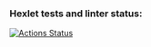 ### Hexlet tests and linter status:
[![Actions Status](https://github.com/plusha-fullstack/python-project-lvl1/workflows/hexlet-check/badge.svg)](https://github.com/plusha-fullstack/python-project-lvl1/actions)